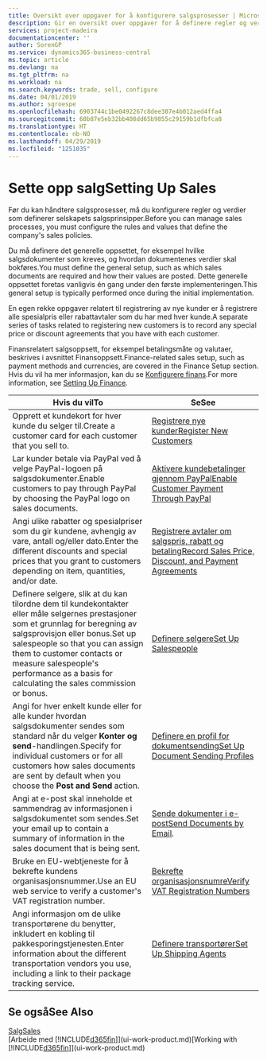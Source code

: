 ```yaml
---
title: Oversikt over oppgaver for å konfigurere salgsprosesser | Microsoft-dokumentasjon
description: Gir en oversikt over oppgaver for å definere regler og verdier som definerer salgsprinsipper og -prosesser.
services: project-madeira
documentationcenter: ''
author: SorenGP
ms.service: dynamics365-business-central
ms.topic: article
ms.devlang: na
ms.tgt_pltfrm: na
ms.workload: na
ms.search.keywords: trade, sell, configure
ms.date: 04/01/2019
ms.author: sgroespe
ms.openlocfilehash: 6903744c1be0492267c8dee307e4b012aed4ffa4
ms.sourcegitcommit: 60b87e5eb32bb408dd65b9855c29159b1dfbfca8
ms.translationtype: HT
ms.contentlocale: nb-NO
ms.lasthandoff: 04/29/2019
ms.locfileid: "1251035"
---
```

# <a name="setting-up-sales"></a><span data-ttu-id="24cac-103">Sette opp salg</span><span class="sxs-lookup"><span data-stu-id="24cac-103">Setting Up Sales</span></span>
<span data-ttu-id="24cac-104">Før du kan håndtere salgsprosesser, må du konfigurere regler og verdier som definerer selskapets salgsprinsipper.</span><span class="sxs-lookup"><span data-stu-id="24cac-104">Before you can manage sales processes, you must configure the rules and values that define the company's sales policies.</span></span>

<span data-ttu-id="24cac-105">Du må definere det generelle oppsettet, for eksempel hvilke salgsdokumenter som kreves, og hvordan dokumentenes verdier skal bokføres.</span><span class="sxs-lookup"><span data-stu-id="24cac-105">You must define the general setup, such as which sales documents are required and how their values are posted.</span></span> <span data-ttu-id="24cac-106">Dette generelle oppsettet foretas vanligvis én gang under den første implementeringen.</span><span class="sxs-lookup"><span data-stu-id="24cac-106">This general setup is typically performed once during the initial implementation.</span></span>

<span data-ttu-id="24cac-107">En egen rekke oppgaver relatert til registrering av nye kunder er å registrere alle spesialpris eller rabattavtaler som du har med hver kunde.</span><span class="sxs-lookup"><span data-stu-id="24cac-107">A separate series of tasks related to registering new customers is to record any special price or discount agreements that you have with each customer.</span></span>

<span data-ttu-id="24cac-108">Finansrelatert salgsoppsett, for eksempel betalingsmåte og valutaer, beskrives i avsnittet Finansoppsett.</span><span class="sxs-lookup"><span data-stu-id="24cac-108">Finance-related sales setup, such as payment methods and currencies, are covered in the Finance Setup section.</span></span> <span data-ttu-id="24cac-109">Hvis du vil ha mer informasjon, kan du se [Konfigurere finans](finance-setup-finance.md).</span><span class="sxs-lookup"><span data-stu-id="24cac-109">For more information, see [Setting Up Finance](finance-setup-finance.md).</span></span>

| <span data-ttu-id="24cac-110">Hvis du vil</span><span class="sxs-lookup"><span data-stu-id="24cac-110">To</span></span> | <span data-ttu-id="24cac-111">Se</span><span class="sxs-lookup"><span data-stu-id="24cac-111">See</span></span> |
| --- | --- |
| <span data-ttu-id="24cac-112">Opprett et kundekort for hver kunde du selger til.</span><span class="sxs-lookup"><span data-stu-id="24cac-112">Create a customer card for each customer that you sell to.</span></span> |[<span data-ttu-id="24cac-113">Registrere nye kunder</span><span class="sxs-lookup"><span data-stu-id="24cac-113">Register New Customers</span></span>](sales-how-register-new-customers.md) |
| <span data-ttu-id="24cac-114">Lar kunder betale via PayPal ved å velge PayPal-logoen på salgsdokumenter.</span><span class="sxs-lookup"><span data-stu-id="24cac-114">Enable customers to pay through PayPal by choosing the PayPal logo on sales documents.</span></span> |[<span data-ttu-id="24cac-115">Aktivere kundebetalinger gjennom PayPal</span><span class="sxs-lookup"><span data-stu-id="24cac-115">Enable Customer Payment Through PayPal</span></span>](sales-how-enable-payment-service-extensions.md) |
| <span data-ttu-id="24cac-116">Angi ulike rabatter og spesialpriser som du gir kundene, avhengig av vare, antall og/eller dato.</span><span class="sxs-lookup"><span data-stu-id="24cac-116">Enter the different discounts and special prices that you grant to customers depending on item, quantities, and/or date.</span></span> |[<span data-ttu-id="24cac-117">Registrere avtaler om salgspris, rabatt og betaling</span><span class="sxs-lookup"><span data-stu-id="24cac-117">Record Sales Price, Discount, and Payment Agreements</span></span>](sales-how-record-sales-price-discount-payment-agreements.md) |
| <span data-ttu-id="24cac-118">Definere selgere, slik at du kan tilordne dem til kundekontakter eller måle selgernes prestasjoner som et grunnlag for beregning av salgsprovisjon eller bonus.</span><span class="sxs-lookup"><span data-stu-id="24cac-118">Set up salespeople so that you can assign them to customer contacts or measure salespeople's performance as a basis for calculating the sales commission or bonus.</span></span> |[<span data-ttu-id="24cac-119">Definere selgere</span><span class="sxs-lookup"><span data-stu-id="24cac-119">Set Up Salespeople</span></span>](sales-how-setup-salespeople.md) |
| <span data-ttu-id="24cac-120">Angi for hver enkelt kunde eller for alle kunder hvordan salgsdokumenter sendes som standard når du velger **Konter og send**-handlingen.</span><span class="sxs-lookup"><span data-stu-id="24cac-120">Specify for individual customers or for all customers how sales documents are sent by default when you choose the **Post and Send** action.</span></span> |[<span data-ttu-id="24cac-121">Definere en profil for dokumentsending</span><span class="sxs-lookup"><span data-stu-id="24cac-121">Set Up Document Sending Profiles</span></span>](sales-how-setup-document-send-profiles.md) |
| <span data-ttu-id="24cac-122">Angi at e-post skal inneholde et sammendrag av informasjonen i salgsdokumentet som sendes.</span><span class="sxs-lookup"><span data-stu-id="24cac-122">Set your email up to contain a summary of information in the sales document that is being sent.</span></span> |<span data-ttu-id="24cac-123">[Sende dokumenter i e-post](ui-how-send-documents-email.md)</span><span class="sxs-lookup"><span data-stu-id="24cac-123">[Send Documents by Email](ui-how-send-documents-email.md).</span></span> |
|<span data-ttu-id="24cac-124">Bruke en EU-webtjeneste for å bekrefte kundens organisasjonsnummer.</span><span class="sxs-lookup"><span data-stu-id="24cac-124">Use an EU web service to verify a customer's VAT registration number.</span></span>|[<span data-ttu-id="24cac-125">Bekrefte organisasjonsnumre</span><span class="sxs-lookup"><span data-stu-id="24cac-125">Verify VAT Registration Numbers</span></span>](finance-setup-vat.md)|
|<span data-ttu-id="24cac-126">Angi informasjon om de ulike transportørene du benytter, inkludert en kobling til pakkesporingstjenesten.</span><span class="sxs-lookup"><span data-stu-id="24cac-126">Enter information about the different transportation vendors you use, including a link to their package tracking service.</span></span>|[<span data-ttu-id="24cac-127">Definere transportører</span><span class="sxs-lookup"><span data-stu-id="24cac-127">Set Up Shipping Agents</span></span>](sales-how-to-set-up-shipping-agents.md)|

## <a name="see-also"></a><span data-ttu-id="24cac-128">Se også</span><span class="sxs-lookup"><span data-stu-id="24cac-128">See Also</span></span>
[<span data-ttu-id="24cac-129">Salg</span><span class="sxs-lookup"><span data-stu-id="24cac-129">Sales</span></span>](sales-manage-sales.md)  
<span data-ttu-id="24cac-130">[Arbeide med [!INCLUDE[d365fin](includes/d365fin_md.md)]](ui-work-product.md)</span><span class="sxs-lookup"><span data-stu-id="24cac-130">[Working with [!INCLUDE[d365fin](includes/d365fin_md.md)]](ui-work-product.md)</span></span>
